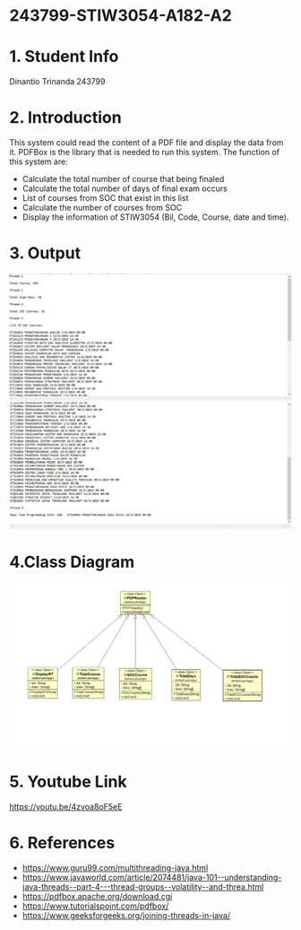 # 243799-STIW3054-A182-A2
# 1. Student Info
Dinantio Trinanda 243799
# 2. Introduction
This system could read the content of a PDF file and display the data from it. PDFBox is the library that is needed to run this system.
The function of this system are:
 * Calculate the total number of course that being finaled
 * Calculate the total number of days of final exam occurs
 * List of courses from SOC that exist in this list
 * Calculate the number of courses from SOC
 * Display the information of STIW3054 (Bil, Code, Course, date and time).
# 3. Output
![](Output%201.png)
![](Output%202.png)
# 4.Class Diagram
![](Class%20Diagram.png)
# 5. Youtube Link
https://youtu.be/4zvoa8oF5eE

# 6. References
* https://www.guru99.com/multithreading-java.html
* https://www.javaworld.com/article/2074481/java-101--understanding-java-threads--part-4---thread-groups--volatility--and-threa.html
* https://pdfbox.apache.org/download.cgi
* https://www.tutorialspoint.com/pdfbox/
* https://www.geeksforgeeks.org/joining-threads-in-java/
